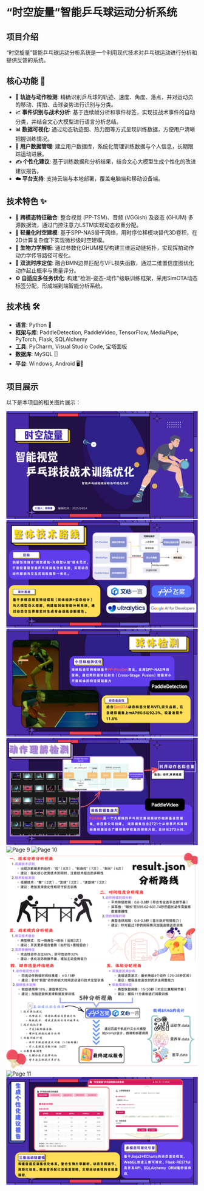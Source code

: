 # “时空旋量”智能乒乓球运动分析系统

## 项目介绍

“时空旋量”智能乒乓球运动分析系统是一个利用现代技术对乒乓球运动进行分析和提供反馈的系统。

## 核心功能 🎯

*   **🏓 轨迹与动作检测**: 精确识别乒乓球的轨迹、速度、角度、落点，并对运动员的移动、挥拍、击球姿势进行识别与分类。
*   **📈 事件识别与战术分析**: 基于连续帧分析和事件标签，实现技战术事件的自动分类，并结合文心大模型进行语言分析总结。
*   **📊 数据可视化**: 通过动态轨迹图、热力图等方式呈现训练数据，方便用户清晰把握训练情况。
*   **📂 用户数据管理**: 建立用户数据库，系统化管理训练数据与个人信息，长期跟踪运动进展。
*   **✍️ 个性化建议**: 基于训练数据和分析结果，结合文心大模型生成个性化的改进建议报告。
*   **☁️ 平台支持**: 支持云端与本地部署，覆盖电脑端和移动设备端。

## 技术特色 ✨

*   **🧠 跨模态特征融合**: 整合视觉 (PP-TSM)、音频 (VGGish) 及姿态 (GHUM) 多源数据流，通过门控注意力LSTM实现动态权重分配。
*   **🚀 轻量化时空建模**: 基于SPP-NAS骨干网络，用时序位移模块替代3D卷积，在2D计算复杂度下实现微秒级时空建模。
*   **🦾 生物力学解析**: 通过参数化GHUM模型构建三维运动链拓扑，实现挥拍动作动力学传导路径可视化。
*   **📍 双流时序定位**: 融合BMN边界匹配与VFL损失函数，通过二维置信度图优化动作起止概率与质量评分。
*   **⚙️ 自适应多任务优化**: 构建"检测-姿态-动作"级联训练框架，采用SimOTA动态标签分配，形成端到端智能分析系统。

## 技术栈 🛠️

*   **语言**: Python 🐍
*   **框架与库**: PaddleDetection, PaddleVideo, TensorFlow, MediaPipe, PyTorch, Flask, SQLAlchemy
*   **工具**: PyCharm, Visual Studio Code, 宝塔面板
*   **数据库**: MySQL 🗄️
*   **平台**: Windows, Android 🖥️📱

## 项目展示

以下是本项目的相关图片展示：

![Page 1](https://raw.githubusercontent.com/Firefly-ZRK/-Time-Space-Spin-smart-ping-pong-sports-analysis-system/main/JPG/%E2%80%9C%E6%97%B6%E7%A9%BA%E6%97%8B%E9%87%8F%E2%80%9D%E6%99%BA%E8%83%BD%E4%B9%92%E4%B9%93%E7%90%83%E8%BF%90%E5%8A%A8%E5%88%86%E6%9E%90%E7%B3%BB%E7%BB%9F_page-0001.jpg)
![Page 4](https://raw.githubusercontent.com/Firefly-ZRK/-Time-Space-Spin-smart-ping-pong-sports-analysis-system/main/JPG/%E2%80%9C%E6%97%B6%E7%A9%BA%E6%97%8B%E9%87%8F%E2%80%9D%E6%99%BA%E8%83%BD%E4%B9%92%E4%B9%93%E7%90%83%E8%BF%90%E5%8A%A8%E5%88%86%E6%9E%90%E7%B3%BB%E7%BB%9F_page-0004.jpg)
![Page 7](https://raw.githubusercontent.com/Firefly-ZRK/-Time-Space-Spin-smart-ping-pong-sports-analysis-system/main/JPG/%E2%80%9C%E6%97%B6%E7%A9%BA%E6%97%8B%E9%87%8F%E2%80%9D%E6%99%BA%E8%83%BD%E4%B9%92%E4%B9%93%E7%90%83%E8%BF%90%E5%8A%A8%E5%88%86%E6%9E%90%E7%B3%BB%E7%BB%9F_page-0007.jpg)
![Page 8](https://raw.githubusercontent.com/Firefly-ZRK/-Time-Space-Spin-smart-ping-pong-sports-analysis-system/main/JPG/%E2%80%9C%E6%97%B6%E7%A9%BA%E6%97%8B%E9%87%8F%E2%80%9D%E6%99%BA%E8%83%BD%E4%B9%92%E4%B9%93%E7%90%83%E8%BF%90%E5%8A%A8%E5%88%86%E6%9E%90%E7%B3%BB%E7%BB%9F_page-0008.jpg)
![Page 9](https://raw.githubusercontent.com/Firefly-ZRK/-Time-Space-Spin-smart-ping-pong-sports-analysis-system/main/JPG/%E2%80%9C%E6%97%B6%E7%A9%BA%E6%97%8B%E9%87%8F%E2%80%9D%E6%99%BA%E8%83%BD%E4%B9%92%E4%B9%93%E7%90%83%E8%BF%90%E5%8A%A8%E5%88%86%E6%9E%90%E7%B3%BB%E7%BB%9F_page-0009.jpg)
![Page 10](https://raw.githubusercontent.com/Firefly-ZRK/-Time-Space-Spin-smart-ping-pong-sports-analysis-system/main/JPG/%E2%80%9C%E6%97%B6%E7%A9%BA%E6%97%8B%E9%87%8F%E2%80%9D%E6%99%BA%E8%83%BD%E4%B9%92%E4%B9%93%E7%90%83%E8%BF%90%E5%8A%A8%E5%88%86%E6%9E%90%E7%B3%BB%E7%BB%9F_page-0010.jpg)
![Page 20](https://raw.githubusercontent.com/Firefly-ZRK/-Time-Space-Spin-smart-ping-pong-sports-analysis-system/main/JPG/%E2%80%9C%E6%97%B6%E7%A9%BA%E6%97%8B%E9%87%8F%E2%80%9D%E6%99%BA%E8%83%BD%E4%B9%92%E4%B9%93%E7%90%83%E8%BF%90%E5%8A%A8%E5%88%86%E6%9E%90%E7%B3%BB%E7%BB%9F_page-0020.jpg)
![Page 39](https://github.com/Firefly-ZRK/-Time-Space-Spin-smart-ping-pong-sports-analysis-system/blob/main/JPG/%E2%80%9C%E6%97%B6%E7%A9%BA%E6%97%8B%E9%87%8F%E2%80%9D%E6%99%BA%E8%83%BD%E4%B9%92%E4%B9%93%E7%90%83%E8%BF%90%E5%8A%A8%E5%88%86%E6%9E%90%E7%B3%BB%E7%BB%9F_page-0039.jpg)
![Page 11](https://raw.githubusercontent.com/Firefly-ZRK/-Time-Space-Spin-smart-ping-pong-sports-analysis-system/main/JPG/%E2%80%9C%E6%97%B6%E7%A9%BA%E6%97%8B%E9%87%8F%E2%80%9D%E6%99%BA%E8%83%BD%E4%B9%92%E4%B9%93%E7%90%83%E8%BF%90%E5%8A%A8%E5%88%86%E6%9E%90%E7%B3%BB%E7%BB%9F_page-0011.jpg)
![Page 14](https://raw.githubusercontent.com/Firefly-ZRK/-Time-Space-Spin-smart-ping-pong-sports-analysis-system/main/JPG/%E2%80%9C%E6%97%B6%E7%A9%BA%E6%97%8B%E9%87%8F%E2%80%9D%E6%99%BA%E8%83%BD%E4%B9%92%E4%B9%93%E7%90%83%E8%BF%90%E5%8A%A8%E5%88%86%E6%9E%90%E7%B3%BB%E7%BB%9F_page-0014.jpg)
